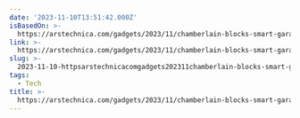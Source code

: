 ```yaml
---
date: '2023-11-10T13:51:42.000Z'
isBasedOn: >-
  https://arstechnica.com/gadgets/2023/11/chamberlain-blocks-smart-garage-door-opener-from-working-with-smart-homes/
link: >-
  https://arstechnica.com/gadgets/2023/11/chamberlain-blocks-smart-garage-door-opener-from-working-with-smart-homes/
slug: >-
  2023-11-10-httpsarstechnicacomgadgets202311chamberlain-blocks-smart-garage-door-opener-from-working-with-smart-homes
tags:
  - Tech
title: >-
  https://arstechnica.com/gadgets/2023/11/chamberlain-blocks-smart-garage-door-opener-from-working-with-smart-homes/
---
```


